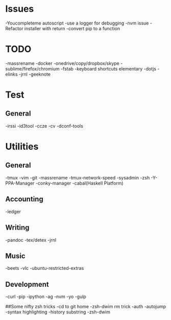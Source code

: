 # Issues
-Youcompleteme autoscript
-use a logger for debugging
-nvm issue
-Refactor installer with return
-convert pip to a function

# TODO
-massrename
-docker
-onedrive/copy/dropbox/skype
-sublime/firefox/chromium
-fstab
-keyboard shortcuts elementary
-dotjs
-elinks
-jrnl
-geeknote

# Test
## General
-irssi
-id3tool
-ccze
-cv
-dconf-tools

# Utilities
## General
-tmux
-vim
-git
    -massrename
    -tmux-network-speed
    -sysadmin
-zsh
-Y-PPA-Manager
-conky-manager
-cabal(Haskell Platform)

## Accounting
-ledger

## Writing
-pandoc
-tex/detex
-jrnl

## Music
-beets
-vlc
-ubuntu-restricted-extras

## Development
-curl
-pip
    -ipython
-ag
-nvm
    -yo
    -gulp

##Some nifty zsh tricks
-cd to git home
-zsh-dwim rm trick
-auth
-autojump
-syntax highlighting
-history substring
-zsh-dwim
